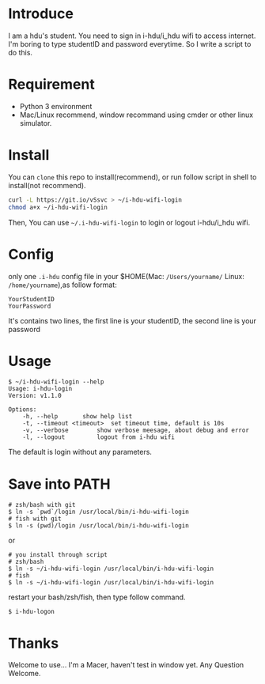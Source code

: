 # Introduce
I am a hdu's student. You need to sign in i-hdu/i_hdu wifi to access internet. I'm boring to type studentID and password everytime. So I write a script to do this.

# Requirement
* Python 3 environment
* Mac/Linux recommend, window recommand using cmder or other linux simulator.

# Install

You can `clone` this repo to install(recommend), or run follow script in shell to install(not recommend).

```bash
curl -L https://git.io/vSsvc > ~/i-hdu-wifi-login
chmod a+x ~/i-hdu-wifi-login
```

Then, You can use `~/.i-hdu-wifi-login` to login or logout i-hdu/i_hdu wifi.

# Config
only one `.i-hdu` config file in your $HOME(Mac: `/Users/yourname/` Linux: `/home/yourname`),as follow format:

```
YourStudentID
YourPassword
```

It's contains two lines, the first line is your studentID, the second line is your password

# Usage

	$ ~/i-hdu-wifi-login --help
	Usage: i-hdu-login
	Version: v1.1.0
	
	Options:
		-h, --help		 show help list
		-t, --timeout <timeout>	 set timeout time, default is 10s
		-v, --verbose 		 show verbose meesage, about debug and error
		-l, --logout 		 logout from i-hdu wifi
The default is login without any parameters.

# Save into PATH

	# zsh/bash with git
	$ ln -s `pwd`/login /usr/local/bin/i-hdu-wifi-login
	# fish with git
	$ ln -s (pwd)/login /usr/local/bin/i-hdu-wifi-login

or

```
# you install through script
# zsh/bash
$ ln -s ~/i-hdu-wifi-login /usr/local/bin/i-hdu-wifi-login
# fish
$ ln -s ~/i-hdu-wifi-login /usr/local/bin/i-hdu-wifi-login
```

restart your bash/zsh/fish, then type follow command.

	$ i-hdu-logon
# Thanks

Welcome to use… I'm a Macer, haven't test in window yet. Any Question Welcome.